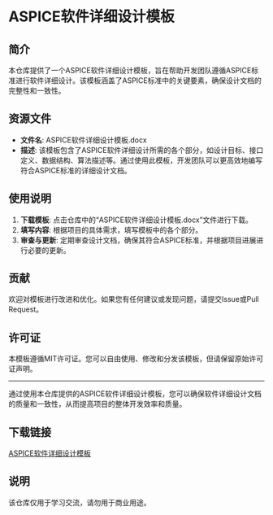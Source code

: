  # ASPICE软件详细设计模板

 ## 简介
 本仓库提供了一个ASPICE软件详细设计模板，旨在帮助开发团队遵循ASPICE标准进行软件详细设计。该模板涵盖了ASPICE标准中的关键要素，确保设计文档的完整性和一致性。

 ## 资源文件
 - **文件名**: ASPICE软件详细设计模板.docx
 - **描述**: 该模板包含了ASPICE软件详细设计所需的各个部分，如设计目标、接口定义、数据结构、算法描述等。通过使用此模板，开发团队可以更高效地编写符合ASPICE标准的详细设计文档。

 ## 使用说明
 1. **下载模板**: 点击仓库中的“ASPICE软件详细设计模板.docx”文件进行下载。
 2. **填写内容**: 根据项目的具体需求，填写模板中的各个部分。
 3. **审查与更新**: 定期审查设计文档，确保其符合ASPICE标准，并根据项目进展进行必要的更新。

 ## 贡献
 欢迎对模板进行改进和优化。如果您有任何建议或发现问题，请提交Issue或Pull Request。

 ## 许可证
 本模板遵循MIT许可证。您可以自由使用、修改和分发该模板，但请保留原始许可证声明。

 ---

 通过使用本仓库提供的ASPICE软件详细设计模板，您可以确保软件详细设计文档的质量和一致性，从而提高项目的整体开发效率和质量。

 ## 下载链接
 [ASPICE软件详细设计模板](https://pan.quark.cn/s/c1093ca62008)

 ## 说明

 该仓库仅用于学习交流，请勿用于商业用途。
